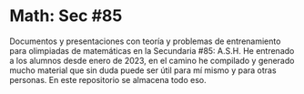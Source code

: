 # Math: Sec #85
Documentos y presentaciones con teoría y problemas de entrenamiento para olimpiadas de matemáticas en la Secundaria #85: A.S.H. He entrenado a los alumnos desde enero de 2023, en el camino he compilado y generado mucho material que sin duda puede ser útil para mí mismo y para otras personas. En este repositorio se almacena todo eso.
